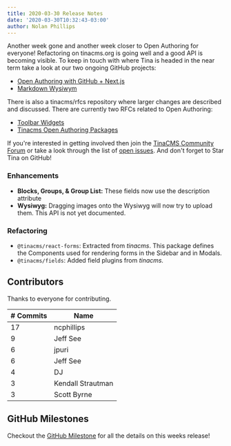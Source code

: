 ```yaml
---
title: 2020-03-30 Release Notes
date: '2020-03-30T10:32:43-03:00'
author: Nolan Phillips
---
```


Another week gone and another week closer to Open Authoring for everyone! Refactoring on tinacms.org is going well and a good API is becoming visible. To keep in touch with where Tina is headed in the near term take a look at our two ongoing GitHub projects:

- [Open Authoring with GitHub + Next.js](https://github.com/orgs/tinacms/projects/1 'Open Authoring with GitHub + Next.js')
- [Markdown Wysiwym](https://github.com/tinacms/tinacms/projects/5 'Markdown Wysiwym')

There is also a tinacms/rfcs repository where larger changes are described and discussed. There are currently two RFCs related to Open Authoring:

- [Toolbar Widgets](https://github.com/tinacms/rfcs/pull/5/files)
- [Tinacms Open Authoring Packages](https://github.com/tinacms/rfcs/pull/6/files)

If you're interested in getting involved then join the [TinaCMS Community Forum](https://community.tinacms.org 'TinaCMS Community Forum') or take a look through the list of [open issues](https://github.com/tinacms/tinacms/issues 'TinaCMS Issues'). And don't forget to Star Tina on GitHub!

### Enhancements

- **Blocks, Groups, & Group List:** These fields now use the description attribute
- **Wysiwyg:** Dragging images onto the Wysiwyg will now try to upload them. This API is not yet documented.

### Refactoring

- `@tinacms/react-forms`: Extracted from _tinacms_. This package defines the Components used for rendering forms in the Sidebar and in Modals.
- `@tinacms/fields`: Added field plugins from _tinacms._

## Contributors

Thanks to everyone for contributing.

| # Commits | Name              |
| --------- | ----------------- |
| 17        | ncphillips        |
| 9         | Jeff See          |
| 6         | jpuri             |
| 6         | Jeff See          |
| 4         | DJ                |
| 3         | Kendall Strautman |
| 3         | Scott Byrne       |

## GitHub Milestones

Checkout the [GitHub Milestone](https://github.com/tinacms/tinacms/milestone/18?closed=1 'GitHub MIlestone') for all the details on this weeks release!
